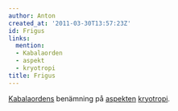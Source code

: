 ```yaml
---
author: Anton
created_at: '2011-03-30T13:57:23Z'
id: Frigus
links:
  mention:
  - Kabalaorden
  - aspekt
  - kryotropi
title: Frigus
---
```


[Kabalaordens] benämning på [aspekten][] [kryotropi].

  [Kabalaordens]: Kabalaorden
  [aspekten]: aspekt
  [kryotropi]: kryotropi
